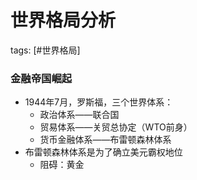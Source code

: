 # 世界格局分析

tags: [#世界格局]

### 金融帝国崛起

- 1944年7月，罗斯福，三个世界体系：
  - 政治体系——联合国
  - 贸易体系——关贸总协定（WTO前身）
  - 货币金融体系——布雷顿森林体系
- 布雷顿森林体系是为了确立美元霸权地位
  - 阻碍：黄金